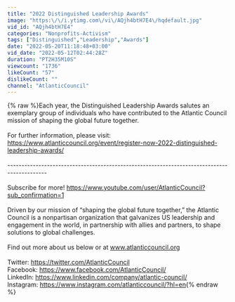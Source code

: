 ```yaml
---
title: "2022 Distinguished Leadership Awards"
image: "https:\/\/i.ytimg.com\/vi\/AQjh4btH7E4\/hqdefault.jpg"
vid_id: "AQjh4btH7E4"
categories: "Nonprofits-Activism"
tags: ["Distinguished","Leadership","Awards"]
date: "2022-05-20T11:18:48+03:00"
vid_date: "2022-05-12T02:44:28Z"
duration: "PT2H35M10S"
viewcount: "1736"
likeCount: "57"
dislikeCount: ""
channel: "AtlanticCouncil"
---
```

{% raw %}Each year, the Distinguished Leadership Awards salutes an exemplary group of individuals who have contributed to the Atlantic Council mission of shaping the global future together.<br /><br />For further information, please visit: <a rel="nofollow" target="blank" href="https://www.atlanticcouncil.org/event/register-now-2022-distinguished-leadership-awards/">https://www.atlanticcouncil.org/event/register-now-2022-distinguished-leadership-awards/</a><br /><br />--------------------------------------------------------------------------------------------<br /><br />Subscribe for more! <a rel="nofollow" target="blank" href="https://www.youtube.com/user/AtlanticCouncil?sub_confirmation=1">https://www.youtube.com/user/AtlanticCouncil?sub_confirmation=1</a><br /><br />Driven by our mission of “shaping the global future together,” the Atlantic Council is a nonpartisan organization that galvanizes US leadership and engagement in the world, in partnership with allies and partners, to shape solutions to global challenges. <br /><br />Find out more about us below or at www.atlanticcouncil.org<br /> <br />Twitter: <a rel="nofollow" target="blank" href="https://twitter.com/AtlanticCouncil">https://twitter.com/AtlanticCouncil</a><br />Facebook: <a rel="nofollow" target="blank" href="https://www.facebook.com/AtlanticCouncil/">https://www.facebook.com/AtlanticCouncil/</a><br />LinkedIn: <a rel="nofollow" target="blank" href="https://www.linkedin.com/company/atlantic-council/">https://www.linkedin.com/company/atlantic-council/</a><br />Instagram: <a rel="nofollow" target="blank" href="https://www.instagram.com/atlanticcouncil/?hl=en">https://www.instagram.com/atlanticcouncil/?hl=en</a>{% endraw %}
